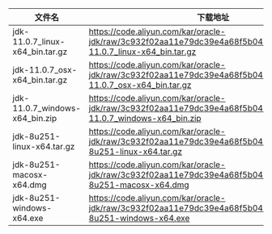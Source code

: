  文件名 |  下载地址  
-|-
jdk-11.0.7_linux-x64_bin.tar.gz|https://code.aliyun.com/kar/oracle-jdk/raw/3c932f02aa11e79dc39e4a68f5b0483ec1d32abe/jdk-11.0.7_linux-x64_bin.tar.gz|
jdk-11.0.7_osx-x64_bin.tar.gz|https://code.aliyun.com/kar/oracle-jdk/raw/3c932f02aa11e79dc39e4a68f5b0483ec1d32abe/jdk-11.0.7_osx-x64_bin.tar.gz|
jdk-11.0.7_windows-x64_bin.zip|https://code.aliyun.com/kar/oracle-jdk/raw/3c932f02aa11e79dc39e4a68f5b0483ec1d32abe/jdk-11.0.7_windows-x64_bin.zip|
jdk-8u251-linux-x64.tar.gz|https://code.aliyun.com/kar/oracle-jdk/raw/3c932f02aa11e79dc39e4a68f5b0483ec1d32abe/jdk-8u251-linux-x64.tar.gz|
jdk-8u251-macosx-x64.dmg|https://code.aliyun.com/kar/oracle-jdk/raw/3c932f02aa11e79dc39e4a68f5b0483ec1d32abe/jdk-8u251-macosx-x64.dmg|
jdk-8u251-windows-x64.exe|https://code.aliyun.com/kar/oracle-jdk/raw/3c932f02aa11e79dc39e4a68f5b0483ec1d32abe/jdk-8u251-windows-x64.exe|
